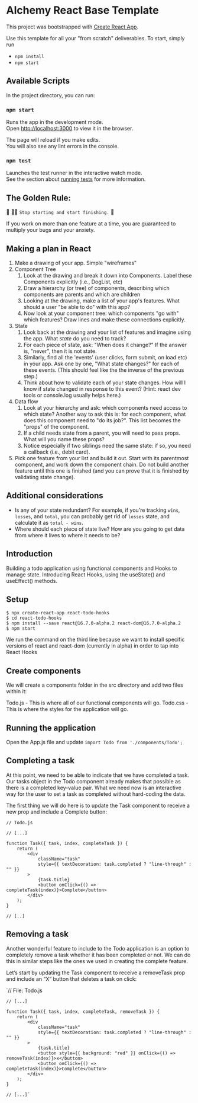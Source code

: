 # Alchemy React Base Template

This project was bootstrapped with [Create React App](https://github.com/facebook/create-react-app).

Use this template for all your "from scratch" deliverables. To start, simply run

- `npm install`
- `npm start`

## Available Scripts

In the project directory, you can run:

### `npm start`

Runs the app in the development mode.\
Open [http://localhost:3000](http://localhost:3000) to view it in the browser.

The page will reload if you make edits.\
You will also see any lint errors in the console.

### `npm test`

Launches the test runner in the interactive watch mode.\
See the section about [running tests](https://facebook.github.io/create-react-app/docs/running-tests) for more information.

## The Golden Rule:

🦸 🦸‍♂️ `Stop starting and start finishing.` 🏁

If you work on more than one feature at a time, you are guaranteed to multiply your bugs and your anxiety.

## Making a plan in React

1. Make a drawing of your app. Simple "wireframes"
1. Component Tree
   1. Look at the drawing and break it down into Components. Label these Components explicitly (i.e., DogList, etc)
   1. Draw a hierarchy (or tree) of components, describing which components are parents and which are children
   1. Looking at the drawing, make a list of your app's features. What should a user "be able to do" with this app?
   1. Now look at your component tree: which components "go with" which features? Draw lines and make these connections explicitly.
1. State
   1. Look back at the drawing and your list of features and imagine using the app. What _state_ do you need to track?
   1. For each piece of state, ask: "When does it change?" If the answer is, "never", then it is not state.
   1. Similarly, find all the 'events' (user clicks, form submit, on load etc) in your app. Ask one by one, "What state changes?" for each of these events. (This should feel like the the inverse of the previous step.)
   1. Think about how to validate each of your state changes. How will I know if state changed in response to this event? (Hint: react dev tools or console.log usually helps here.)
1. Data flow
   1. Look at your hierarchy and ask: which components need access to which state? Another way to ask this is: for each component, what does this component need to "do its job?". This list becomes the "props" of the component.
   1. If a child needs state from a parent, you will need to pass props. What will you name these props?
   1. Notice especially if two siblings need the same state: if so, you need a callback (i.e., debit card).
1. Pick one feature from your list and build it out. Start with its parentmost component, and work down the component chain. Do not build another feature until this one is finished (and you can prove that it is finished by validating state change).

## Additional considerations

- Is any of your state redundant? For example, if you're tracking `wins`, `losses`, and `total`, you can probably get rid of `losses` state, and calculate it as `total - wins`.
- Where should each piece of state live? How are you going to get data from where it lives to where it needs to be?

## Introduction

Building a todo application using functional components and Hooks to manage state.
Introducing React Hooks, using the useState() and useEffect() methods.

## Setup

    $ npx create-react-app react-todo-hooks
    $ cd react-todo-hooks
    $ npm install --save react@16.7.0-alpha.2 react-dom@16.7.0-alpha.2
    $ npm start

We run the command on the third line because we want to install specific versions of react and react-dom (currently in alpha) in order to tap into React Hooks

## Create components

We will create a components folder in the src directory and add two files within it:

Todo.js - This is where all of our functional components will go.
Todo.css - This is where the styles for the application will go.

## Running the application

Open the App.js file and update
`import Todo from './components/Todo';`

## Completing a task

At this point, we need to be able to indicate that we have completed a task. Our tasks object in the Todo component already makes that possible as there is a completed key-value pair. What we need now is an interactive way for the user to set a task as completed without hard-coding the data.

The first thing we will do here is to update the Task component to receive a new prop and include a Complete button:

    // Todo.js

    // [...]

    function Task({ task, index, completeTask }) {
        return (
            <div
                className="task"
                style={{ textDecoration: task.completed ? "line-through" : "" }}
            >
                {task.title}
                <button onClick={() => completeTask(index)}>Complete</button>
            </div>
        );
    }

    // [..]

## Removing a task

Another wonderful feature to include to the Todo application is an option to completely remove a task whether it has been completed or not. We can do this in similar steps like the ones we used in creating the complete feature.

Let’s start by updating the Task component to receive a removeTask prop and include an “X” button that deletes a task on click:

`// File: Todo.js

    // [...]

    function Task({ task, index, completeTask, removeTask }) {
        return (
            <div
                className="task"
                style={{ textDecoration: task.completed ? "line-through" : "" }}
            >
                {task.title}
                <button style={{ background: "red" }} onClick={() => removeTask(index)}>x</button>
                <button onClick={() => completeTask(index)}>Complete</button>
            </div>
        );
    }

    // [...]`
